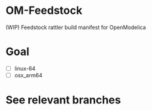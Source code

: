 # OM-Feedstock

(WIP) Feedstock rattler build manifest for OpenModelica

# Goal

- [ ] linux-64
- [ ] osx_arm64

# See relevant branches